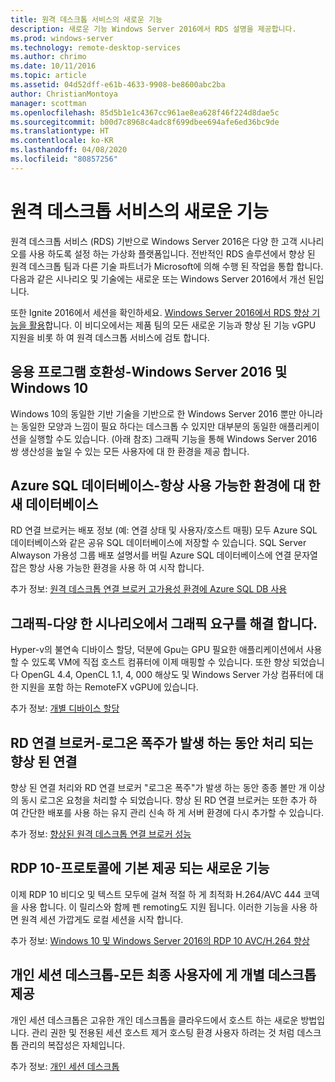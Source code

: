 ```yaml
---
title: 원격 데스크톱 서비스의 새로운 기능
description: 새로운 기능 Windows Server 2016에서 RDS 설명을 제공합니다.
ms.prod: windows-server
ms.technology: remote-desktop-services
ms.author: chrimo
ms.date: 10/11/2016
ms.topic: article
ms.assetid: 04d52dff-e61b-4633-9908-be8600abc2ba
author: ChristianMontoya
manager: scottman
ms.openlocfilehash: 85d5b1e1c4367cc961ae8ea628f46f224d8dae5c
ms.sourcegitcommit: b00d7c8968c4adc8f699dbee694afe6ed36bc9de
ms.translationtype: HT
ms.contentlocale: ko-KR
ms.lasthandoff: 04/08/2020
ms.locfileid: "80857256"
---
```

# <a name="whats-new-in-remote-desktop-services"></a>원격 데스크톱 서비스의 새로운 기능

원격 데스크톱 서비스 (RDS) 기반으로 Windows Server 2016은 다양 한 고객 시나리오를 사용 하도록 설정 하는 가상화 플랫폼입니다. 전반적인 RDS 솔루션에서 향상 된 원격 데스크톱 팀과 다른 기술 파트너가 Microsoft에 의해 수행 된 작업을 통합 합니다. 다음과 같은 시나리오 및 기술에는 새로운 또는 Windows Server 2016에서 개선 된입니다.

또한 Ignite 2016에서 세션을 확인하세요. [Windows Server 2016에서 RDS 향상 기능을 활용](https://channel9.msdn.com/Events/Ignite/2016/BRK3098)합니다. 이 비디오에서는 제품 팀의 모든 새로운 기능과 향상 된 기능 vGPU 지원을 비롯 하 여 원격 데스크톱 서비스에 검토 합니다. 

## <a name="app-compatibility---windows-server-2016-and-windows-10"></a>응용 프로그램 호환성-Windows Server 2016 및 Windows 10
Windows 10의 동일한 기반 기술을 기반으로 한 Windows Server 2016 뿐만 아니라는 동일한 모양과 느낌이 필요 하다는 데스크톱 수 있지만 대부분의 동일한 애플리케이션을 실행할 수도 있습니다. (아래 참조) 그래픽 기능을 통해 Windows Server 2016 쌍 생산성을 높일 수 있는 모든 사용자에 대 한 환경을 제공 합니다. 

## <a name="azure-sql-database---the-new-database-for-your-highly-available-environment"></a>Azure SQL 데이터베이스-항상 사용 가능한 환경에 대 한 새 데이터베이스
RD 연결 브로커는 배포 정보 (예: 연결 상태 및 사용자/호스트 매핑) 모두 Azure SQL 데이터베이스와 같은 공유 SQL 데이터베이스에 저장할 수 있습니다. SQL Server Alwayson 가용성 그룹 배포 설명서를 버릴 Azure SQL 데이터베이스에 연결 문자열 잡은 항상 사용 가능한 환경을 사용 하 여 시작 합니다.

추가 정보: [원격 데스크톱 연결 브로커 고가용성 환경에 Azure SQL DB 사용](https://blogs.technet.microsoft.com/enterprisemobility/2016/05/03/new-windows-server-2016-capability-use-azure-sql-db-for-your-remote-desktop-connection-broker-high-availability-environment/)

## <a name="graphics---solving-graphics-needs-across-various-scenarios"></a>그래픽-다양 한 시나리오에서 그래픽 요구를 해결 합니다.
Hyper-v의 불연속 디바이스 할당, 덕분에 Gpu는 GPU 필요한 애플리케이션에서 사용할 수 있도록 VM에 직접 호스트 컴퓨터에 이제 매핑할 수 있습니다. 또한 향상 되었습니다 OpenGL 4.4, OpenCL 1.1, 4, 000 해상도 및 Windows Server 가상 컴퓨터에 대 한 지원을 포함 하는 RemoteFX vGPU에 있습니다.

추가 정보: [개별 디바이스 할당](https://blogs.technet.microsoft.com/virtualization/2015/11/)

## <a name="rd-connection-broker---improved-connection-handling-during-logon-storms"></a>RD 연결 브로커-로그온 폭주가 발생 하는 동안 처리 되는 향상 된 연결
향상 된 연결 처리와 RD 연결 브로커 "로그온 폭주"가 발생 하는 동안 종종 볼만 개 이상의 동시 로그온 요청을 처리할 수 되었습니다. 향상 된 RD 연결 브로커는 또한 추가 하 여 간단한 배포를 사용 하는 유지 관리 신속 하 게 서버 환경에 다시 추가할 수 있습니다.

추가 정보: [향상된 원격 데스크톱 연결 브로커 성능](https://blogs.technet.microsoft.com/enterprisemobility/2015/12/15/improved-remote-desktop-connection-broker-performance-with-windows-server-2016-and-windows-server-2012-r2-hotfix-kb3091411/)

## <a name="rdp-10---new-capabilities-built-into-the-protocol"></a>RDP 10-프로토콜에 기본 제공 되는 새로운 기능
이제 RDP 10 비디오 및 텍스트 모두에 걸쳐 적절 하 게 최적화 H.264/AVC 444 코덱을 사용 합니다. 이 릴리스와 함께 펜 remoting도 지원 됩니다. 이러한 기능을 사용 하면 원격 세션 가깝게도 로컬 세션을 시작 합니다.  

추가 정보: [Windows 10 및 Windows Server 2016의 RDP 10 AVC/H.264 향상](https://blogs.technet.microsoft.com/enterprisemobility/2016/01/11/remote-desktop-protocol-rdp-10-avch-264-improvements-in-windows-10-and-windows-server-2016-technical-preview/)

## <a name="personal-session-desktops---providing-individual-desktops-to-any-end-user"></a>개인 세션 데스크톱-모든 최종 사용자에 게 개별 데스크톱 제공
개인 세션 데스크톱은 고유한 개인 데스크톱을 클라우드에서 호스트 하는 새로운 방법입니다. 관리 권한 및 전용된 세션 호스트 제거 호스팅 환경 사용자 하려는 것 처럼 데스크톱 관리의 복잡성은 자체입니다.

추가 정보: [개인 세션 데스크톱](rds-personal-session-desktops.md)
